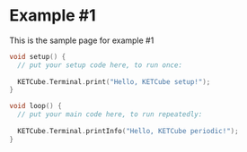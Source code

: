 # Example #1

This is the sample page for example #1


```c
void setup() {
  // put your setup code here, to run once:
  
  KETCube.Terminal.print("Hello, KETCube setup!");
}

void loop() {
  // put your main code here, to run repeatedly:
  
  KETCube.Terminal.printInfo("Hello, KETCube periodic!");
}
```
